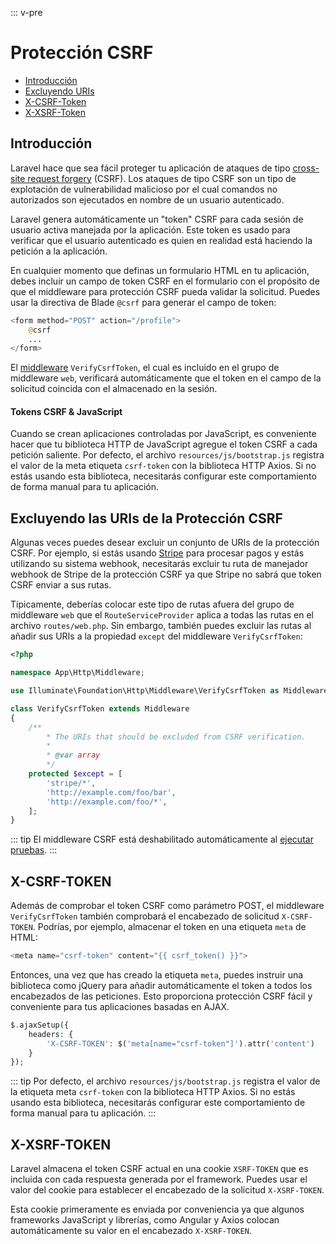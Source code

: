 ::: v-pre

# Protección CSRF

- [Introducción](#csrf-introduction)
- [Excluyendo URIs](#csrf-excluding-uris)
- [X-CSRF-Token](#csrf-x-csrf-token)
- [X-XSRF-Token](#csrf-x-xsrf-token)

<a name="csrf-introduction"></a>
## Introducción

Laravel hace que sea fácil proteger tu aplicación de ataques de tipo [cross-site request forgery](https://en.wikipedia.org/wiki/Cross-site_request_forgery) (CSRF). Los ataques de tipo CSRF son un tipo de explotación de vulnerabilidad malicioso por el cual comandos no autorizados son ejecutados en nombre de un usuario autenticado.

Laravel genera automáticamente un "token" CSRF para cada sesión de usuario activa manejada por la aplicación. Este token es usado para verificar que el usuario autenticado es quien en realidad está haciendo la petición a la aplicación.

En cualquier momento que definas un formulario HTML en tu aplicación, debes incluir un campo de token CSRF en el formulario con el propósito de que el middleware para protección CSRF pueda validar la solicitud. Puedes usar la directiva de Blade `@csrf` para generar el campo de token:

```php
<form method="POST" action="/profile">
    @csrf
    ...
</form>
```

El [middleware](/docs/{{version}}/middleware) `VerifyCsrfToken`, el cual es incluido en el grupo de middleware `web`, verificará automáticamente que el token en el campo de la solicitud coincida con el almacenado en la sesión.

#### Tokens CSRF & JavaScript

Cuando se crean aplicaciones controladas por JavaScript, es conveniente hacer que tu biblioteca HTTP de JavaScript agregue el token CSRF a cada petición saliente. Por defecto, el archivo `resources/js/bootstrap.js` registra el valor de la meta etiqueta `csrf-token` con la biblioteca HTTP Axios. Si no estás usando esta biblioteca, necesitarás configurar este comportamiento de forma manual para tu aplicación.

<a name="csrf-excluding-uris"></a>
## Excluyendo las URIs de la Protección CSRF

Algunas veces puedes desear excluir un conjunto de URIs de la protección CSRF. Por ejemplo, si estás usando [Stripe](https://stripe.com) para procesar pagos y estás utilizando su sistema webhook, necesitarás excluir tu ruta de manejador webhook de Stripe de la protección CSRF ya que Stripe no sabrá que token CSRF enviar a sus rutas.

Típicamente, deberías colocar este tipo de rutas afuera del grupo de middleware `web` que el `RouteServiceProvider` aplica a todas las rutas en el archivo `routes/web.php`. Sin embargo, también puedes excluir las rutas al añadir sus URIs a la propiedad `except` del middleware `VerifyCsrfToken`:

```php
<?php

namespace App\Http\Middleware;

use Illuminate\Foundation\Http\Middleware\VerifyCsrfToken as Middleware;

class VerifyCsrfToken extends Middleware
{
    /**
        * The URIs that should be excluded from CSRF verification.
        *
        * @var array
        */
    protected $except = [
        'stripe/*',
        'http://example.com/foo/bar',
        'http://example.com/foo/*',
    ];
}
```

::: tip
El middleware CSRF está deshabilitado automáticamente al [ejecutar pruebas](/docs/{{version}}/testing).
:::

<a name="csrf-x-csrf-token"></a>
## X-CSRF-TOKEN

Además de comprobar el token CSRF como parámetro POST, el middleware `VerifyCsrfToken` también comprobará el encabezado de solicitud `X-CSRF-TOKEN`. Podrías, por ejemplo, almacenar el token en una etiqueta `meta` de HTML:

```php
<meta name="csrf-token" content="{{ csrf_token() }}">
```

Entonces, una vez que has creado la etiqueta `meta`, puedes instruir una biblioteca como jQuery para añadir automáticamente el token a todos los encabezados de las peticiones. Esto proporciona protección CSRF fácil y conveniente para tus aplicaciones basadas en AJAX.

```php
$.ajaxSetup({
    headers: {
        'X-CSRF-TOKEN': $('meta[name="csrf-token"]').attr('content')
    }
});
```

::: tip
Por defecto, el archivo `resources/js/bootstrap.js` registra el valor de la etiqueta meta `csrf-token` con la biblioteca HTTP Axios. Si no estás usando esta biblioteca, necesitarás configurar este comportamiento de forma manual para tu aplicación.
:::

<a name="csrf-x-xsrf-token"></a>
## X-XSRF-TOKEN

Laravel almacena el token CSRF actual en una cookie `XSRF-TOKEN` que es incluida con cada respuesta generada por el framework. Puedes usar el valor del cookie para establecer el encabezado de la solicitud `X-XSRF-TOKEN`.

Esta cookie primeramente es enviada por conveniencia ya que algunos frameworks JavaScript y librerías, como Angular y Axios colocan automáticamente su valor en el encabezado `X-XSRF-TOKEN`.